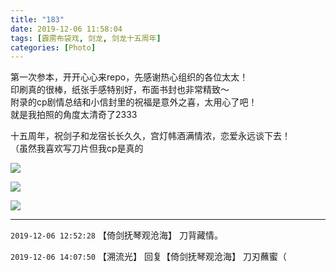 ```yaml
---
title: "183"
date: 2019-12-06 11:58:04
tags: [霹雳布袋戏, 剑龙, 剑龙十五周年]
categories: [Photo]
---
```


<p dir="ltr"  >第一次参本，开开心心来repo，先感谢热心组织的各位太太！<br />印刷真的很棒，纸张手感特别好，布面书封也非常精致～<br />附录的cp剧情总结和小信封里的祝福是意外之喜，太用心了吧！<br />就是我拍照的角度太清奇了2333</p> 
<p dir="ltr"  >十五周年，祝剑子和龙宿长长久久，宫灯帏酒满情浓，恋爱永远谈下去！<br />（虽然我喜欢写刀片但我cp是真的</p>

![](https://imglf4.nosdn0.126.net/img/dHhjSGozcjA1Mm1FNDNqN2Y5T1ljVWpFbmEwaXlrak1VL0VDaTBNSWt1cDVsOEdEV0tMZDJBPT0.jpg)

![](https://imglf5.nosdn0.126.net/img/dHhjSGozcjA1Mm1FNDNqN2Y5T1ljZlZSb2xXa09sWnl1V25yWWFzNCtMQ2EvQ1Nrd0lEdFNnPT0.jpg)

![](https://imglf3.nosdn0.126.net/img/dHhjSGozcjA1Mm1FNDNqN2Y5T1ljZSt5cXY0STAvVWNmdnVKZzVEZ3pHYkVuZ3ArWVVaSENRPT0.jpg)

<!-- more -->

---

`2019-12-06 12:52:28` 【倚剑抚琴观沧海】 刀背藏情。

`2019-12-06 14:07:50` 【溯流光】 回复【倚剑抚琴观沧海】 刀刃蘸蜜（
